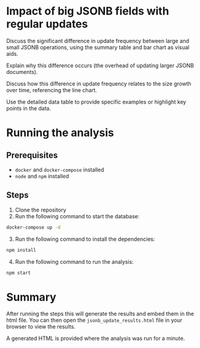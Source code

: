 # Impact of big JSONB fields with regular updates

Discuss the significant difference in update frequency between large and small JSONB operations, using the summary table and bar chart as visual aids.

Explain why this difference occurs (the overhead of updating larger JSONB documents).

Discuss how this difference in update frequency relates to the size growth over time, referencing the line chart.

Use the detailed data table to provide specific examples or highlight key points in the data.

# Running the analysis

## Prerequisites
- `docker` and `docker-compose` installed
- `node` and `npm` installed

## Steps
1. Clone the repository
2. Run the following command to start the database:

```bash
docker-compose up -d
```
3. Run the following command to install the dependencies:

```bash
npm install
```
4. Run the following command to run the analysis:

```bash
npm start
```

# Summary

After running the steps this will generate the results and embed them in the html file. You can then open the `jsonb_update_results.html` file in your browser to view the results.

A generated HTML is provided where the analysis was run for a minute.
